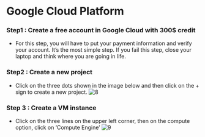 # Google Cloud Platform
### Step1  : Create a free account in Google Cloud with 300$ credit
* For this step, you will have to put your payment information and verify your account. It’s the most simple step. If you fail this step, close your laptop and think where you are going in life.

### Step2 : Create a new project
* Click on the three dots shown in the image below and then click on the + sign to create a new project.
![8](https://miro.medium.com/max/1711/1*SbaYPKE5_MmARsRlHU0qkg.png)

### Step 3 : Create a VM instance
* Click on the three lines on the upper left corner, then on the compute option, click on ‘Compute Engine’
![9](https://miro.medium.com/max/1092/1*5Z7XbsnxB0Cb3g6UEAVuKw.png)

